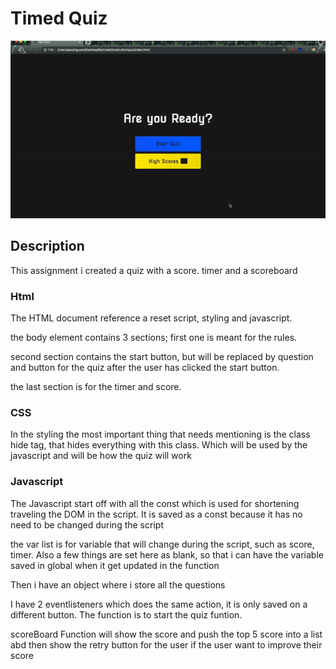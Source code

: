 # **Timed Quiz**

![](./assets/timedquizgif.gif)

## Description

This assignment i created a quiz with a score. timer and a scoreboard

### Html

The HTML document reference a reset script, styling and javascript.

the body element contains 3 sections; first one is meant for the rules.

second section contains the start button, but will be replaced by question and button for the quiz after the user has clicked the start button.

the last section is for the timer and score.

### CSS

In the styling the most important thing that needs mentioning is the class hide tag, that hides everything with this class. Which will be used by the javascript and will be how the quiz will work

### Javascript

The Javascript start off with all the const which is used for shortening traveling the DOM in the script. It is saved as a const because it has no need to be changed during the script

the var list is for variable that will change during the script, such as score, timer. Also a few things are set here as blank, so that i can have the variable saved in global when it get updated in the function

Then i have an object where i store all the questions

I have 2 eventlisteners which does the same action, it is only saved on a different button. The function is to start the quiz funtion.

scoreBoard Function will show the score and push the top 5 score into a list abd then show the retry button for the user if the user want to improve their score
